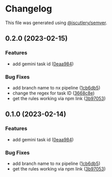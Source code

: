 # Changelog

This file was generated using [@jscutlery/semver](https://github.com/jscutlery/semver).

## 0.2.0 (2023-02-15)


### Features

* add gemini task id ([0eaa984](https://github.com/threemedoa/commitlint-gemini/commit/0eaa984b6fd5ea095ce8882efa744576678adb26))


### Bug Fixes

* add branch name to nx pipeline ([1cb6db5](https://github.com/threemedoa/commitlint-gemini/commit/1cb6db54ebc38d0b8e47ffdc677f1e7da0092237))
* change the regex for task ID ([3668c8e](https://github.com/threemedoa/commitlint-gemini/commit/3668c8ee8a42baac9aa906781deaaf0995d31812))
* get the rules working via npm link ([3b97053](https://github.com/threemedoa/commitlint-gemini/commit/3b97053bc54ae16d0446b3d90f738d100322ba4b))

## 0.1.0 (2023-02-14)


### Features

* add gemini task id ([0eaa984](https://github.com/threemedoa/commitlint-gemini/commit/0eaa984b6fd5ea095ce8882efa744576678adb26))


### Bug Fixes

* add branch name to nx pipeline ([1cb6db5](https://github.com/threemedoa/commitlint-gemini/commit/1cb6db54ebc38d0b8e47ffdc677f1e7da0092237))
* get the rules working via npm link ([3b97053](https://github.com/threemedoa/commitlint-gemini/commit/3b97053bc54ae16d0446b3d90f738d100322ba4b))

